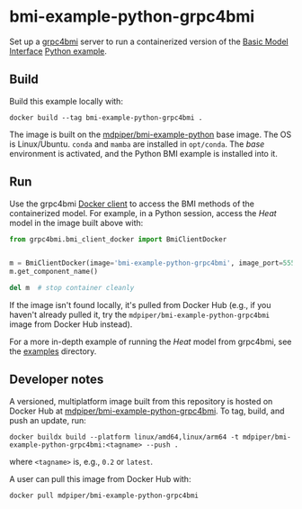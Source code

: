 # bmi-example-python-grpc4bmi

Set up a [grpc4bmi](https://grpc4bmi.readthedocs.io) server
to run a containerized version
of the [Basic Model Interface](https://bmi.readthedocs.io)
[Python example](https://github.com/csdms/bmi-example-python).

## Build

Build this example locally with:
```
docker build --tag bmi-example-python-grpc4bmi .
```
The image is built on the [mdpiper/bmi-example-python](https://hub.docker.com/r/mdpiper/bmi-example-python) base image.
The OS is Linux/Ubuntu.
`conda` and `mamba` are installed in `opt/conda`.
The *base* environment is activated,
and the Python BMI example is installed into it.

## Run

Use the grpc4bmi [Docker client](https://grpc4bmi.readthedocs.io/en/latest/container/usage.html#docker)
to access the BMI methods of the containerized model.
For example, in a Python session, access the *Heat* model in the image built above with:
```python
from grpc4bmi.bmi_client_docker import BmiClientDocker


m = BmiClientDocker(image='bmi-example-python-grpc4bmi', image_port=55555, work_dir=".")
m.get_component_name()

del m  # stop container cleanly
```

If the image isn't found locally, it's pulled from Docker Hub
(e.g., if you haven't already pulled it, try the `mdpiper/bmi-example-python-grpc4bmi` image from Docker Hub instead).

For a more in-depth example of running the *Heat* model from grpc4bmi,
see the [examples](./examples) directory.

## Developer notes

A versioned, multiplatform image built from this repository is hosted on Docker Hub
at [mdpiper/bmi-example-python-grpc4bmi](https://hub.docker.com/r/mdpiper/bmi-example-python-grpc4bmi).
To tag, build, and push an update, run:
```
docker buildx build --platform linux/amd64,linux/arm64 -t mdpiper/bmi-example-python-grpc4bmi:<tagname> --push .
```
where `<tagname>` is, e.g., `0.2` or `latest`.

A user can pull this image from Docker Hub with:
```
docker pull mdpiper/bmi-example-python-grpc4bmi
```
